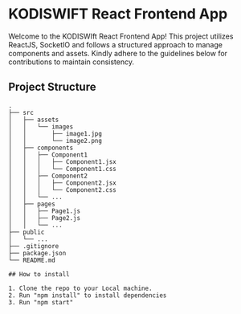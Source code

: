 # KODISWIFT React Frontend App

Welcome to the KODISWIft React Frontend App! This project utilizes ReactJS, SocketIO and follows a structured approach to manage components and assets. Kindly adhere to the guidelines below for contributions to maintain consistency.

## Project Structure

```plaintext
.
├── src
│   ├── assets
│   │   └── images
│   │       ├── image1.jpg
│   │       └── image2.png
│   ├── components
│   │   ├── Component1
│   │   │   ├── Component1.jsx
│   │   │   └── Component1.css
│   │   ├── Component2
│   │   │   ├── Component2.jsx
│   │   │   └── Component2.css
│   │   └── ...
│   ├── pages
│   │   ├── Page1.js
│   │   ├── Page2.js
│   │   └── ...
├── public
│   └── ...
├── .gitignore
├── package.json
└── README.md

## How to install

1. Clone the repo to your Local machine.
2. Run "npm install" to install dependencies
3. Run "npm start"
